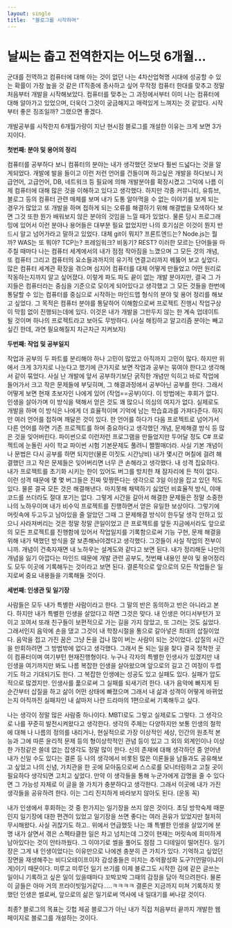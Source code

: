 ```yaml
---
layout: single
title:  "블로그를 시작하며"
---
```


# 날씨는 춥고 전역한지는 어느덧 6개월...

군대를 전역하고 컴퓨터에 대해 아는 것이 없던 나는 4차산업혁명 시대에 성공할 수 있는 확률이 가장 높을 것 같은 IT직종에 종사하고 싶어 무작정 컴퓨터 한대를 맞추고 정말 처음부터 개발을 시작해보았다.
컴퓨터를 맞추는 그 과정에서부터 이미 나는 컴퓨터에 대해 알아가고 있었으며, 더욱더 그것이 궁금해지고 매력있게 느껴지는 것 같았다. 시작부터 좋은 징조일까? 그랬으면 좋겠다.

개발공부를 시작한지 6개월가량이 지난 현시점 블로그를 개설한 이유는 크게 보면 3가지이다.

**첫번째: 분야 및 용어의 정리**

컴퓨터를 공부하다 보니 컴퓨터의 분야는 내가 생각했던 것보다 훨씬 드넓다는 것을 알게되었다. 
개발에 발을 들이고 이런 저런 언어를 건들이며 하고싶은 개발을 하다보니 저급언어, 고급언어, DB, 네트워크 등 필요에 의해 개발분야를 확장시켰고 그덕에 나름 이제 컴퓨터에 대해 많은 것을 이해하고 있다고 생각했다.
하지만 각종 커뮤니티, 유튜브, 블로그 등의 컴퓨터 관련 매체를 보며 내가 도통 알아먹을 수 없는 이야기를 보게 되는 경우가 많았고 또 개발을 하며 접하게 되는 오류를 해결하기 위해 해결법을 모색하다 보면
그것 또한 뭔가 배워보지 않은 분야의 것임을 느낄 때가 있었다. 물론 당시 프로그래밍에 있어서 이런 분야나 용어들은 대부분 필요 없었지만 나의 호기심은 이것이 뭔지 반드시 알고 넘어가라고 말하고 있었다.
대체 git이 뭐지? 프론트엔드는? Node.js는 뭘까? WAS는 또 뭐야? TCP는? 프레임워크? 비동기? REST? 이러한 모르는 단어들을 마주칠 때마다 나는 컴퓨터 세계에서의 내가 점점 작아짐을 느꼈으며 그 모든 것의 개념, 
또 컴퓨터 그리고 컴퓨터의 요소들과까지의 유기적 연결고리까지 꿰뚫어 보고 싶었다. 많은 컴퓨터 세계관 확장을 겪으며 심지어 컴퓨터를 대체 어떻게 만들었고 어떤 원리로 작동하는지까지 알고 싶어졌다.
이렇게 파도 파도 끝이 없는 개발 분야지만, 결국 그 가지들은 컴퓨터라는 중심을 기준으로 모이게 되어있다고 생각했고 그 모든 것들을 한번에 통달할 수 있는
컴퓨터를 중심으로 시작하는 마인드맵 형식의 분야 및 용어 정리를 해보고 싶었다. 그 목적은 컴퓨터 분야를 통달하어 이해함으로써 프로젝트 진행시 작업구상이 막힘 없이 진행되는데에 있다.
이것은 내가 개발을 그만두지 않는 한 계속 업데이트 될 것이며 하나의 프로젝트라고 보아도 무방하다. (사실 해킹하고 알고리즘 분야는 빼고 싶긴 한데, 과연 필요해질지 차근차근 지켜보자)

**두번째: 작업 및 공부일지**

작업과 공부의 두 파트를 분리해야 하나 고민이 많았고 아직까지 고민이 많다. 하지만 위에서 크게 3가지로 나눈다고 했기에 큰가지로 보면 작업과 공부는 묶여야 한다고 생각해서 같이 묶었다.
사실 난 개발에 앞서 공부하기보단 굵직한 개념만 익히고 바로 작업에 들어가서 크고 작은 문제들에 부딪히며, 그 해결과정에서 공부아닌 공부를 한다. 그래서 어떻게 보면 현재 초보자인 나에게 있어
(작업==공부)이다. 이 방법에는 후회가 없다. 인생을 살아가며 이 방식을 택해서 얻은 것도 꽤 많으니 의심의 여지가 없다. 실제로도 개발을 하며 이 방식은 나에게 더 효율적이며 기억에 남는 학습효과를 가져다준다.
하지만 여러 언어를 접하며 깨달은 것이 있다. 한 언어를 하다가 다음 프로젝트로 넘어가서 다른 언어를 하면 기존 프로젝트를 하며 중요하다고 생각했던 개념, 문제해결 방식 등 많은 것을 잊어버린다.
파이썬으로 이런저런 프로그램을 만들었지만 두어달 정도 C# 프로젝트에 눈돌린 사이 학교 파이썬 시험 기본문제도 풀려니 쩔쩔매더라. 사실 기본 개념이나 문법은 다시 공부를 하면 되지만(물론 이짓도 시간낭비)
내가 몇시간 며칠에 걸려 해결했던 크고 작은 문제들은 잊어버리면 너무 큰 손해라고 생각했다. 내 성격 집요하다. 내가 프로젝트를 초기화 시키는 한이 있어도 버그를 방치한 채 잠자리에 든 적이 없다.
이런 성격 때문에 몇 몇 버그들은 진짜 맞짱뜬다는 생각으로 3일 이상을 잡고 있던 적도 있다. 물론 결국 모든 것은 해결해낸다. 마지못해 채택하기 싫었던 비효율적 방식, 야매코드를 쓰더라도 절대 포기는 없다.
그렇게 시간을 갈아서 해결한 문제들은 정말 소중한 나의 노하우이며 내가 비수익 프로젝트를 진행하면서 얻은 유일한 보상이다. 그렇기에 머릿속에 두고두고 남아있을 줄 알았던 그때 그 문제해결 방식이
한두달 생각 안하고 있으니 사라져버리는 것은 정말 정말 큰일이었고 큰 프로젝트를 앞둔 지금에서라도 앞으로의 모든 프로젝트를 진행함에 있어서 작업일지를 기록함으로써 기능 구현, 문제 해결을 위해 내가 택했던 방식을
잘 보존해놔야겠다고 생각했다. 그것들이 사실 작업의 전부이니까. 개념이 건축자재면 내 노하우는 설계도와 같다고 보면 된다. 
내가 정리해둔 나만의 개념을 잃기 아깝다는 마인드 때문에 개발 관련 공부도, 첫번째 내용인 분야 및 용어정리도 모두 이곳에 기록해두는 것이라고 보면 된다.
결론적으로 앞으로의 모든 작업들은 일지로써 중요 내용들을 기록해둘 것이다.

**세번째: 인생관 및 일기장**

사람들은 모두 내가 특별한 사람이라고 한다. 그 말의 반은 동의하고 반은 아니라고 본다. 하지만 내가 특별한 인생을 살았다고 하면 그것은 맞다. 내 인생은 어디서부턴가 꼬이고 꼬여서
또래 친구들이 보편적으로 가는 길을 가지 않았고, 또 그러는 것도 싫었다. 그래서인지 음악에 손을 댔고 그것이 내 학창시절을 통으로 갈아넣은 최대의 삽질이었다. 
음악을 접고 가진 꿈은 그냥 돈을 겁나 많이 버는 사람이 되는 것이었다. 삽질의 시간을 만회하려면 그 방법밖에 없다고 생각했다. 그래서 돈 되는 일을 찾다 결국 정착한 곳이 컴퓨터이며 여기부턴 현재진행형이다.
누구나 각자의 특별한 인생사가 있겠지만 내 인생을 여기까지만 봐도 나름 복잡한 인생을 살아왔으며 앞으로의 길고 긴 여정이 두렵기도 하고 기대되기도 한다. 그 복잡한 인생에는 성공도 있고 실패도 있다.
실패가 압도적으로 많겠지만. 인생사를 풂으로써 그 실패를 되새기려 한다. 내가 음악에 빠지게 된 순간부터 삽질을 하고 삶이 어떤 상태에 빠졌으며 그래서 내 삶과 성격이 어떻게 바뀌었는지
아직까진 실패자인 내 삶마저 나란 드라마의 1편으로써 기록해두고 싶다.

나는 생각이 정말 많은 사람중 하나이다. MBTI로도 그렇고 실제로도 그렇다. 그 생각으로 나를 꾸준히 발전시켜왔다고 생각한다. 생각의 주제는 다양하지만 보통 인생의 철학에 대해 나 나름의 
정의를 내리거나, 현실적으로 가장 이상적인 세상, 인간의 원초적 본능과 그에 따른 윤리적 문제 등의 형이상학적인 관념 등이 있고 그 외의 외계인이나 이상한 가정같은 쓸데 없는 잡생각도 정말 많이 한다. 
신의 존재에 대해 생각하던 중 얻어낸 내가 신일 수도 있다는 결론 등 나의 생각에서 비롯된 많은 이론들을 남들과도 공유해보고 싶었고 나의 신념, 가치관을 한 곳에 모아둠으로써 스스로를 모니터링하고 
고칠 곳이 필요하다 생각되면 고치고 싶었다. 만약 이 생각들을 통해 누군가에게 감명을 줄 수 있다면 그 가능성 자체로 이 글을 쓸 가치가 충분하다고 생각한다. 
그래서 이곳에 내가 가진 생각들을 공유하려 한다. 이는 그리 진지하게 바라보지 않아도 된다. (운동  꼭)

내가 인생에서 후회하는 것 중 한가지는 일기장을 쓰지 않은 것이다. 초딩 방학숙제 때문인지 일기장에 대한 편견이 있었고 일기장을 쓰면 좋다는 여러 권유가 있었지만 철저히 무시해왔다. 사실 귀찮기도 하고..
위에서 언급했듯 나는 꽤 특별한 인생을 살았기에 분명 내가 살면서 겪은 스펙타클한 일은 차고 넘치는데 그것이 현재는 머릿속에 희미하게 남아있다는 것이 안타까웠다. 그 이야기로 썰을 풀어도 점점
그 디테일이 떨어진다. 일기장은 그게 내 인생이었다는 이유만으로 나에겐 충분히 큰 가치가 있다. 기억하고 싶었던 장면을 재생해주는 비디오테이프이자 감성충들은 미치는 추억활성화 도구?(먼말이냐이게)이기 때문이다.
미루고 미루던 일기 쓰기를 이제 블로그도 시작한 김에 같은 글쓰는 일이니 기록하고 싶은 일이 있을때마다 꼬박꼬박 그때의 감정을 담아 적으려한다. 물론 이 글들은 아마 거의 프라이빗일거같다.....ㅋㅋㅋㅋ
결론은 지금까지 미쳐 기록하지 못했던 인생은 썰로써, 앞으로의 삶은 일기로써 역사에 내 일대기를 써나갈 것이다.

최종? 블로그의 목표는 깃헙 제공 블로그가 아닌 내가 직접 처음부터 끝까지 개발한 웹페이지로 블로그를 개설하는 것이다.

